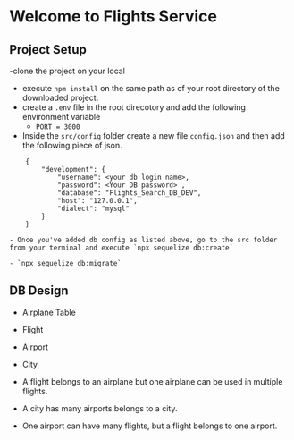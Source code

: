 # Welcome to Flights Service

## Project Setup
 -clone the project on your local 
 - execute `npm install` on the same path as of your root directory of the downloaded project.
 - create a `.env` file in the root direcotory and add the following environment variable
    - `PORT = 3000`
 - Inside the `src/config` folder create a new file `config.json` and then add the following piece of json.

```
    {
        "development": {
            "username": <your db login name>,
            "password": <Your DB password> ,
            "database": "Flights_Search_DB_DEV",
            "host": "127.0.0.1",
            "dialect": "mysql"
        }
    }
```

```
- Once you've added db config as listed above, go to the src folder from your terminal and execute `npx sequelize db:create`

- `npx sequelize db:migrate`

```

## DB Design
  - Airplane Table
  - Flight 
  - Airport
  - City

  - A flight belongs to an airplane but one airplane can be used in multiple flights.
  - A city has many airports belongs to a city.
  - One airport can have many flights, but a flight belongs to one airport.
